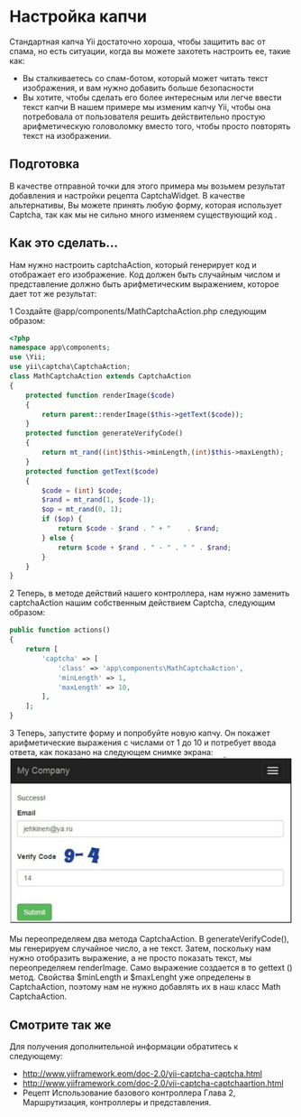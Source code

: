 Настройка капчи
==
Стандартная капча Yii достаточно хороша, чтобы защитить вас от спама, но есть ситуации, когда вы можете захотеть настроить ее, такие как:
* Вы сталкиваетесь со спам-ботом, который может читать текст изображения, и вам нужно добавить больше безопасности
* Вы хотите, чтобы сделать его более интересным или легче ввести текст капчи
В нашем примере мы изменим капчу Yii, чтобы она потребовала от пользователя решить действительно простую арифметическую головоломку вместо того, чтобы просто повторять текст на изображении.

Подготовка 
---
В качестве отправной точки для этого примера мы возьмем результат добавления и настройки рецепта CaptchaWidget. В качестве альтернативы, Вы можете принять любую форму, которая использует Captcha, так как мы не сильно много изменяем существующий код .

Как это сделать...
---
Нам нужно настроить captchaAction, который генерирует код и отображает его изображение.
Код должен быть случайным числом и представление должно быть арифметическим выражением, которое дает тот же результат:

1 Создайте @app/components/MathCaptchaAction.php следующим образом:
```php
<?php
namespace app\components;
use \Yii;
use yii\captcha\CaptchaAction;
class MathCaptchaAction extends CaptchaAction
{
    protected function renderImage($code)
    {
        return parent::renderImage($this->getText($code));
    }
    protected function generateVerifyCode()
    {
        return mt_rand((int)$this->minLength,(int)$this->maxLength);
    }
    protected function getText($code)
    {
        $code = (int) $code;
        $rand = mt_rand(1, $code-1);
        $op = mt_rand(0, 1);
        if ($op) {
            return $code - $rand . " + "	. $rand;
        } else {
            return $code + $rand . " - " . " " . $rand;
        }
    }
}
```

2 Теперь, в методе действий нашего контроллера, нам нужно заменить captchaAction нашим собственным действием Captcha, следующим образом:
```php
public function actions()
{
    return [
        'captcha' => [
            'class' => 'app\components\MathCaptchaAction',
            'minLength' => 1,
            'maxLength' => 10,
        ],
    ];
}
```

3 Теперь, запустите форму и попробуйте новую капчу. Он покажет арифметические выражения с числами от 1 до 10 и потребует ввода ответа, как показано на следующем снимке экрана:
![](img/181_1.jpg)

Мы переопределяем два метода CaptchaAction. В generateVerifyCode(), мы генерируем случайное число, а не текст. Затем, поскольку нам нужно отобразить выражение, а не просто показать текст, мы переопределяем renderImage. Само выражение создается в то gettext () метод.
Свойства $minLength и $maxLenght уже определены в CaptchaAction, поэтому нам не нужно добавлять их в наш класс Math CaptchaAction.

Смотрите так же
---
Для получения дополнительной информации обратитесь к следующему:
* <http://www.yiiframework.eom/doc-2.0/yii-captcha-captcha.html>
* <http://www.yiiframework.com/doc-2.0/vii-captcha-captchaartion.html>
* Рецепт Использование базового контроллера Глава  2, Маршрутизация, контроллеры и представления.
